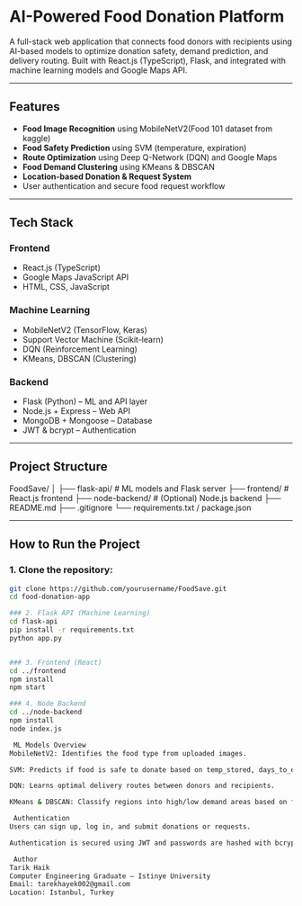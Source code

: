 #  AI-Powered Food Donation Platform

A full-stack web application that connects food donors with recipients using AI-based models to optimize donation safety, demand prediction, and delivery routing. Built with React.js (TypeScript), Flask, and integrated with machine learning models and Google Maps API.

---

##  Features

- **Food Image Recognition** using MobileNetV2(Food 101 dataset from kaggle)
- **Food Safety Prediction** using SVM (temperature, expiration)
- **Route Optimization** using Deep Q-Network (DQN) and Google Maps
- **Food Demand Clustering** using KMeans & DBSCAN
-  **Location-based Donation & Request System**
-  User authentication and secure food request workflow

---

##  Tech Stack

###  Frontend
- React.js (TypeScript)
- Google Maps JavaScript API
- HTML, CSS, JavaScript

###  Machine Learning
- MobileNetV2 (TensorFlow, Keras)
- Support Vector Machine (Scikit-learn)
- DQN (Reinforcement Learning)
- KMeans, DBSCAN (Clustering)

###  Backend
- Flask (Python) – ML and API layer
- Node.js + Express – Web API 
- MongoDB + Mongoose – Database
- JWT & bcrypt – Authentication

---

##  Project Structure
FoodSave/
│
├── flask-api/ # ML models and Flask server
├── frontend/ # React.js frontend
├── node-backend/ # (Optional) Node.js backend
├── README.md
├── .gitignore
└── requirements.txt / package.json


---

##  How to Run the Project

### 1. Clone the repository:
```bash
git clone https://github.com/yourusername/FoodSave.git
cd food-donation-app

### 2. Flask API (Machine Learning)
cd flask-api
pip install -r requirements.txt
python app.py


### 3. Frontend (React)
cd ../frontend
npm install
npm start

### 4. Node Backend
cd ../node-backend
npm install
node index.js

 ML Models Overview
MobileNetV2: Identifies the food type from uploaded images.

SVM: Predicts if food is safe to donate based on temp_stored, days_to_expire, and food type.

DQN: Learns optimal delivery routes between donors and recipients.

KMeans & DBSCAN: Classify regions into high/low demand areas based on food request clusters.

 Authentication
Users can sign up, log in, and submit donations or requests.

Authentication is secured using JWT and passwords are hashed with bcrypt.

 Author
Tarik Haik
Computer Engineering Graduate – Istinye University
Email: tarekhayek002@gmail.com
Location: Istanbul, Turkey









